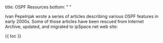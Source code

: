 title: OSPF Resources
bottom: "&nbsp;"

Ivan Pepelnjak wrote a series of articles describing various OSPF features in early 2000s. Some of those articles have been rescued from Internet Archive, updated, and migrated to ipSpace.net web site:

{{ toc }}

<!--
## Even More Blog Posts

These blog posts could also be interesting:

{{ blog }}
-->